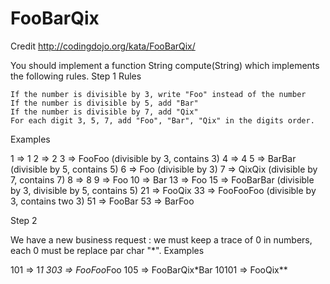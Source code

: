 # FooBarQix

Credit http://codingdojo.org/kata/FooBarQix/

You should implement a function String compute(String) which implements the following rules.
Step 1
Rules

    If the number is divisible by 3, write "Foo" instead of the number
    If the number is divisible by 5, add "Bar"
    If the number is divisible by 7, add "Qix"
    For each digit 3, 5, 7, add "Foo", "Bar", "Qix" in the digits order.

Examples

1  => 1
2  => 2
3  => FooFoo (divisible by 3, contains 3)
4  => 4
5  => BarBar (divisible by 5, contains 5)
6  => Foo (divisible by 3)
7  => QixQix (divisible by 7, contains 7)
8  => 8
9  => Foo
10 => Bar
13 => Foo
15 => FooBarBar (divisible by 3, divisible by 5, contains 5)
21 => FooQix
33 => FooFooFoo (divisible by 3, contains two 3)
51 => FooBar
53 => BarFoo

Step 2

We have a new business request : we must keep a trace of 0 in numbers, each 0 must be replace par char "*".
Examples

101   => 1*1
303   => FooFoo*Foo
105   => FooBarQix*Bar
10101 => FooQix**
